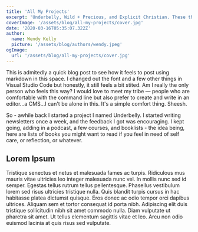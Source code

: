 ```yaml
---
title: 'All My Projects'
excerpt: 'Underbelly, Wild + Precious, and Explicit Christian. These three projects sum up where I am focusing my energy these days. I expect that this blog will be a place for me to explore ideas related to creating  and growing my projects, and where people who are interested can find out a bit more about me.'
coverImage: '/assets/blog/all-my-projects/cover.jpg'
date: '2020-03-16T05:35:07.322Z'
author:
  name: Wendy Kelly
  picture: '/assets/blog/authors/wendy.jpeg'
ogImage:
  url: '/assets/blog/all-my-projects/cover.jpg'
---
```


This is admitedly a quick blog post to see how it feels to post using markdown in this space. I changed out the font and a few other things in Visual Studio Code but honestly, it still feels a bit stited. Am I really the only person who feels this way? I would love to meet my tribe — people who are comfortable with the command line but also prefer to create and write in an editor...a CMS...I can't be alone in this.  It's a simple comfort thing. Sheesh.

So - awhile back I started a project I named Underbelly. I started writing newsletters once a week, and the feedback I got was encouraging. I kept going, adding in a podcast, a few courses, and booklists - the idea being, here are lists of books you might want to read if you feel in need of self care, or reflection, or whatever.

## Lorem Ipsum

Tristique senectus et netus et malesuada fames ac turpis. Ridiculous mus mauris vitae ultricies leo integer malesuada nunc vel. In mollis nunc sed id semper. Egestas tellus rutrum tellus pellentesque. Phasellus vestibulum lorem sed risus ultricies tristique nulla. Quis blandit turpis cursus in hac habitasse platea dictumst quisque. Eros donec ac odio tempor orci dapibus ultrices. Aliquam sem et tortor consequat id porta nibh. Adipiscing elit duis tristique sollicitudin nibh sit amet commodo nulla. Diam vulputate ut pharetra sit amet. Ut tellus elementum sagittis vitae et leo. Arcu non odio euismod lacinia at quis risus sed vulputate.
